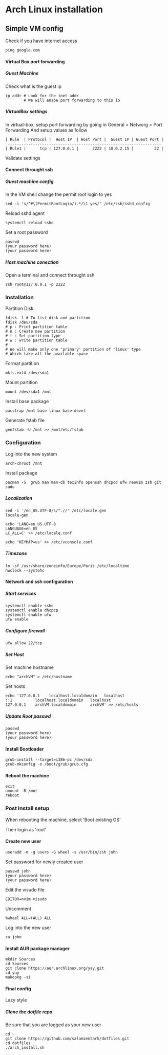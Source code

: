 # Arch Linux installation

## Simple VM config
Check if you have internet access
``` shell
ping google.com
```

#### Virtual Box port forwarding

##### Guest Machine

Check what is the guest ip
``` shell
ip addr # Look for the inet addr
        # We will enabe port forwarding to this io
```

##### VirtualBox settings
In virtual-box, setup port forwarding by going in
General > Networg > Port Forwarding 
And setup values as follow
```
| Rule  | Protocol |  Host IP  | Host Port |  Guest IP | Guest Port |
 -------------------------------------------------------------------
| Rule1 |      tcp | 127.0.0.1 |      2222 | 10.0.2.15 |         22 |

```
Validate settings

#### Connect throught ssh

##### Guest machine config

In the VM shell change the permit root login to yes
``` shell
sed -i 's/^#\(PermitRootLogin/).*/\1 yes/' /etc/ssh/sshd_config
```

Reload sshd agent
``` shell
systemctl reload sshd
```

Set a root password
``` shell
passwd
(your password here)
(your password here)
```

##### Host machine conection
Open a terminal and connect throught ssh
``` shell
ssh root@127.0.0.1 -p 2222
```

### Installation

Partition Disk
``` shell
fdisk -l # To list disk and partition
fdisk /dev/sda
# p : Print partition table
# n : Create new partition
# t : Set partition type
# w : write partition table
# 
# We will make only one 'primary' partition of 'linux' type
# Which take all the available space
```

Format partition
``` shell
mkfs.ext4 /dev/sda1
```

Mount partition
``` shell
mount /dev/sda1 /mnt
```

Install base package
``` shell
pacstrap /mnt base linux base-devel
```

Generate fstab file
``` shell
genfstab -U /mnt >> /mnt/etc/fstab
```

### Configuration

Log into the new system
``` shell
arch-chroot /mnt
```

Install package
``` shell
pacman -S  grub man man-db texinfo openssh dhcpcd ufw neovim zsh git sudo
```

##### Localization
``` shell
sed -i '/en_US.UTF-8/s/^.//' /etc/locale.gen
locale-gen
```

``` shell
echo 'LANG=en_US.UTF-8
LANGUAGE=en_US
LC_ALL=C' >> /etc/locale.conf
```

``` shell
echo 'KEYMAP=us' >> /etc/vconsole.conf
```

##### Timezone
``` shell
ln -sf /usr/share/zoneinfo/Europe/Paris /etc/localtime
hwclock --systohc
```

#### Network and ssh configuration


##### Start services
``` shell
systemctl enable sshd
systemctl enable dhcpcp
systemctl enable ufw
ufw enable
```

##### Configure firewall
``` shell
ufw allow 22/tcp
```

##### Set Host
Set machine hostname
``` shell
echo "archVM" > /etc/hostname
```

Set hosts
``` sell
echo '127.0.0.1    localhost.localdomain   localhost
::1          localhost.localdomain   localhost
127.0.0.1    archVM.localdomain      archVM' >> /etc/hosts
```

##### Update Root passwd
``` shell
passwd
(your password here)
(your password here)
```

#### Install Bootloader
``` shell
grub-install --target=i386-pc /dev/sda
grub-mkconfig -o /boot/grub/grub.cfg
```

#### Reboot the machine
``` shell
exit
umount -R /mnt
reboot
```

### Post install setup
When rebooting the machine, select 'Boot existing OS'

Then login as 'root'

#### Create new user
``` shell
useradd -m -g users -G wheel -s /usr/bin/zsh john
```
Set password for newly created user
``` shell
passwd john
(your password here)
(your password here)
```

Edit the visudo file
``` shell
EDITOR=nvim visudo
```
Uncomment
```
%wheel ALL=(ALL) ALL
```

Log into the new user
``` shell
su john
```

#### Install AUR package manager
``` shell
mkdir Sources
cd Sources
git clone https://aur.archlinux.org/yay.git
cd yay
makepkg -si
```

#### Final config
Lazy style

##### Clone the dotfile repo
Be sure that you are logged as your new user
``` shell
cd ~
git clone https://github.com/salamientark/dotfiles.git
cd dotfiles
./arch_install.sh
```
